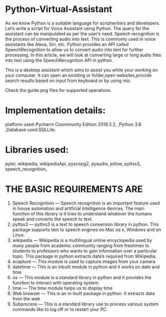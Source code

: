 # Python-Virtual-Assistant
As we know Python is a suitable language for scriptwriters and developers. Let’s 
write a script for Voice Assistant using Python. The query for the assistant can 
be manipulated as per the user’s need. 
Speech recognition is the process of converting audio into text. This is 
commonly used in voice assistants like Alexa, Siri, etc. Python provides an API 
called SpeechRecognition to allow us to convert audio into text for further 
processing. In this article, we will look at converting large or long audio files 
into text using the SpeechRecognition API in python.

This is a desktop assistant which aims to assist you while your working on your computer.
It can open an exisiting or folder,open websites,provide search results based on input from keyboard or by using mic.

Check the guide.png files for supported operations.
# Implementation details:
platform used-Pycharm Coommunity Edition 2019.3.2,
,Python 3.8
,Database used:SQLLite.
# Libraries used:
 pyler,
wikipedia,
wikipediaApi,
pyscopg2,
pyaudio,
pillow,
pyttsx3,
speech_recognition,

# THE BASIC REQUIREMENTS ARE
1) Speech Recognition — Speech recognition is an important feature used in house automation 
and artificial intelligence devices. The main function of this library is it tries to understand 
whatever the humans speak and converts the speech to text.
2) pyttsx3 — pyttxs3 is a text to speech conversion library in python. This package supports 
text to speech engines on Mac os x, Windows and on Linux.
3) wikipedia — Wikipedia is a multilingual online encyclopedia used by many people from 
academic community ranging from freshmen to students to professors who wants to gain 
information over a particular topic. This package in python extracts data’s required from 
Wikipedia.
4) ecapture — This module is used to capture images from your camera
5) datetime — This is an inbuilt module in python and it works on date and time
6) os — This module is a standard library in python and it provides the function to interact with 
operating system
7) time — The time module helps us to display time
8) Web browser — This is an in-built package in python. It extracts data from the web
9) Subprocess — This is a standard library use to process various system commands like to log 
off or to restart your PC.
